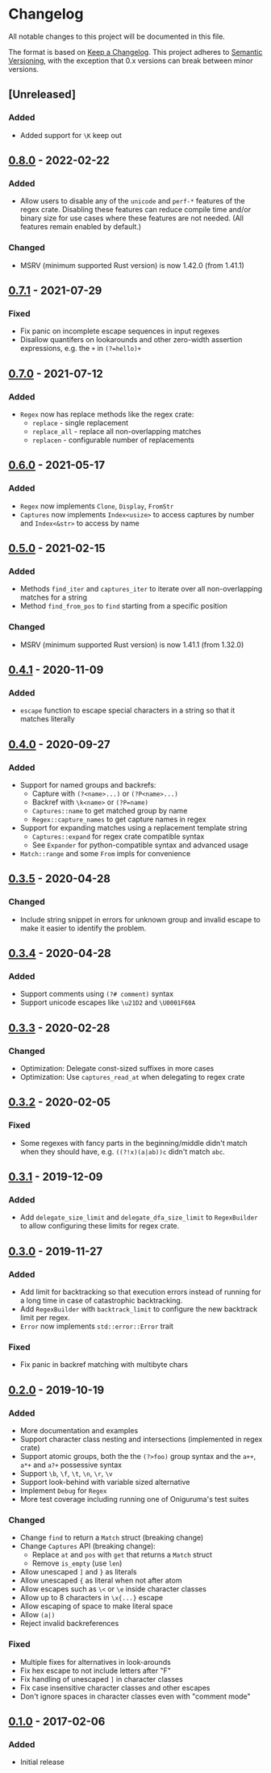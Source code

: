 # Changelog

All notable changes to this project will be documented in this file.

The format is based on [Keep a Changelog](http://keepachangelog.com/en/1.0.0/).
This project adheres to [Semantic Versioning](http://semver.org/spec/v2.0.0.html),
with the exception that 0.x versions can break between minor versions.

## [Unreleased]
### Added
- Added support for `\K` keep out

## [0.8.0] - 2022-02-22
### Added
- Allow users to disable any of the `unicode` and `perf-*` features of
  the regex crate. Disabling these features can reduce compile time
  and/or binary size for use cases where these features are not needed.
  (All features remain enabled by default.)
### Changed
- MSRV (minimum supported Rust version) is now 1.42.0 (from 1.41.1)

## [0.7.1] - 2021-07-29
### Fixed
- Fix panic on incomplete escape sequences in input regexes
- Disallow quantifers on lookarounds and other zero-width assertion
  expressions, e.g. the `+` in `(?=hello)+`

## [0.7.0] - 2021-07-12
### Added
- `Regex` now has replace methods like the regex crate:
  - `replace` - single replacement
  - `replace_all` - replace all non-overlapping matches
  - `replacen` - configurable number of replacements

## [0.6.0] - 2021-05-17
### Added
- `Regex` now implements `Clone`, `Display`, `FromStr`
- `Captures` now implements `Index<usize>` to access captures by number
  and `Index<&str>` to access by name

## [0.5.0] - 2021-02-15
### Added
- Methods `find_iter` and `captures_iter` to iterate over all
  non-overlapping matches for a string
- Method `find_from_pos` to `find` starting from a specific position
### Changed
- MSRV (minimum supported Rust version) is now 1.41.1 (from 1.32.0)

## [0.4.1] - 2020-11-09
### Added
- `escape` function to escape special characters in a string so that it
  matches literally

## [0.4.0] - 2020-09-27
### Added
- Support for named groups and backrefs:
  - Capture with `(?<name>...)` or `(?P<name>...)`
  - Backref with `\k<name>` or `(?P=name)`
  - `Captures::name` to get matched group by name
  - `Regex::capture_names` to get capture names in regex
- Support for expanding matches using a replacement template string
  - `Captures::expand` for regex crate compatible syntax
  - See `Expander` for python-compatible syntax and advanced usage
- `Match::range` and some `From` impls for convenience

## [0.3.5] - 2020-04-28
### Changed
- Include string snippet in errors for unknown group and invalid escape
  to make it easier to identify the problem.

## [0.3.4] - 2020-04-28
### Added
- Support comments using `(?# comment)` syntax
- Support unicode escapes like `\u21D2` and `\U0001F60A`

## [0.3.3] - 2020-02-28
### Changed
- Optimization: Delegate const-sized suffixes in more cases
- Optimization: Use `captures_read_at` when delegating to regex crate

## [0.3.2] - 2020-02-05
### Fixed
- Some regexes with fancy parts in the beginning/middle didn't match
  when they should have, e.g. `((?!x)(a|ab))c` didn't match `abc`.

## [0.3.1] - 2019-12-09
### Added
- Add `delegate_size_limit` and `delegate_dfa_size_limit` to
  `RegexBuilder` to allow configuring these limits for regex crate.

## [0.3.0] - 2019-11-27
### Added
- Add limit for backtracking so that execution errors instead of running
  for a long time in case of catastrophic backtracking.
- Add `RegexBuilder` with `backtrack_limit` to configure the new
  backtrack limit per regex.
- `Error` now implements `std::error::Error` trait
### Fixed
- Fix panic in backref matching with multibyte chars

## [0.2.0] - 2019-10-19
### Added
- More documentation and examples
- Support character class nesting and intersections (implemented in
  regex crate)
- Support atomic groups, both the the `(?>foo)` group syntax and the
  `a++`, `a*+` and `a?+` possessive syntax
- Support `\b`, `\f`, `\t`, `\n`, `\r`, `\v`
- Support look-behind with variable sized alternative
- Implement `Debug` for `Regex`
- More test coverage including running one of Oniguruma's test suites
### Changed
- Change `find` to return a `Match` struct (breaking change)
- Change `Captures` API (breaking change):
  - Replace `at` and `pos` with `get` that returns a `Match` struct
  - Remove `is_empty` (use `len`)
- Allow unescaped `]` and `}` as literals
- Allow unescaped `{` as literal when not after atom
- Allow escapes such as `\<` or `\e` inside character classes
- Allow up to 8 characters in `\x{...}` escape
- Allow escaping of space to make literal space
- Allow `(a|)`
- Reject invalid backreferences
### Fixed
- Multiple fixes for alternatives in look-arounds
- Fix hex escape to not include letters after "F"
- Fix handling of unescaped `]` in character classes
- Fix case insensitive character classes and other escapes
- Don't ignore spaces in character classes even with "comment mode"

## [0.1.0] - 2017-02-06
### Added
- Initial release

[0.8.0]: https://github.com/fancy-regex/fancy-regex/compare/0.7.1...0.8.0
[0.7.1]: https://github.com/fancy-regex/fancy-regex/compare/0.7.0...0.7.1
[0.7.0]: https://github.com/fancy-regex/fancy-regex/compare/0.6.0...0.7.0
[0.6.0]: https://github.com/fancy-regex/fancy-regex/compare/0.5.0...0.6.0
[0.5.0]: https://github.com/fancy-regex/fancy-regex/compare/0.4.1...0.5.0
[0.4.1]: https://github.com/fancy-regex/fancy-regex/compare/0.4.0...0.4.1
[0.4.0]: https://github.com/fancy-regex/fancy-regex/compare/0.3.5...0.4.0
[0.3.5]: https://github.com/fancy-regex/fancy-regex/compare/0.3.4...0.3.5
[0.3.4]: https://github.com/fancy-regex/fancy-regex/compare/0.3.3...0.3.4
[0.3.3]: https://github.com/fancy-regex/fancy-regex/compare/0.3.2...0.3.3
[0.3.2]: https://github.com/fancy-regex/fancy-regex/compare/0.3.1...0.3.2
[0.3.1]: https://github.com/fancy-regex/fancy-regex/compare/0.3.0...0.3.1
[0.3.0]: https://github.com/fancy-regex/fancy-regex/compare/0.2.0...0.3.0
[0.2.0]: https://github.com/fancy-regex/fancy-regex/compare/0.1.0...0.2.0
[0.1.0]: https://github.com/fancy-regex/fancy-regex/commits/0.1.0
